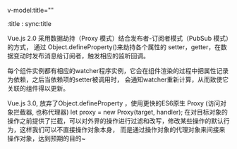 v-model:title=""

:title : sync:title

Vue.js 2.0 采用数据劫持（Proxy 模式）结合发布者-订阅者模式（PubSub 模式）的方式，
通过 Object.defineProperty()来劫持各个属性的 setter，getter，在数据变动时发布消息给订阅者，触发相应的监听回调。

每个组件实例都有相应的watcher程序实例，它会在组件渲染的过程中把属性记录为依赖，之后当依赖项的setter被调用时，
会通知watcher重新计算，从而致使它关联的组件得以更新。

Vue.js 3.0, 放弃了Object.defineProperty ，使用更快的ES6原生 Proxy (访问对象拦截器, 也称代理器)
let proxy = new Proxy(target, handler);
在对目标对象的操作之前提供了拦截，可以对外界的操作进行过滤和改写，修改某些操作的默认行为，这样我们可以不直接操作对象本身，
而是通过操作对象的代理对象来间接来操作对象，达到预期的目的~
